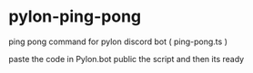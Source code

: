 # pylon-ping-pong
ping pong command for pylon discord bot ( ping-pong.ts )

paste the code in Pylon.bot public the script and then its ready 
